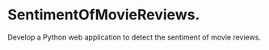 # SentimentOfMovieReviews.
Develop a Python web application to detect the sentiment of movie reviews.
